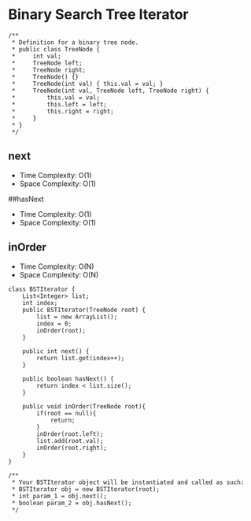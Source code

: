 # Binary Search Tree Iterator

```
/**
 * Definition for a binary tree node.
 * public class TreeNode {
 *     int val;
 *     TreeNode left;
 *     TreeNode right;
 *     TreeNode() {}
 *     TreeNode(int val) { this.val = val; }
 *     TreeNode(int val, TreeNode left, TreeNode right) {
 *         this.val = val;
 *         this.left = left;
 *         this.right = right;
 *     }
 * }
 */
```

## next

- Time Complexity: O(1)
- Space Complexity: O(1)

##hasNext

- Time Complexity: O(1)
- Space Complexity: O(1)

## inOrder

- Time Complexity: O(N)
- Space Complexity: O(N)

```
class BSTIterator {
    List<Integer> list;
    int index;
    public BSTIterator(TreeNode root) {
        list = new ArrayList();
        index = 0;
        inOrder(root);
    }

    public int next() {
        return list.get(index++);
    }

    public boolean hasNext() {
        return index < list.size();
    }

    public void inOrder(TreeNode root){
        if(root == null){
            return;
        }
        inOrder(root.left);
        list.add(root.val);
        inOrder(root.right);
    }
}
```

```
/**
 * Your BSTIterator object will be instantiated and called as such:
 * BSTIterator obj = new BSTIterator(root);
 * int param_1 = obj.next();
 * boolean param_2 = obj.hasNext();
 */
```
